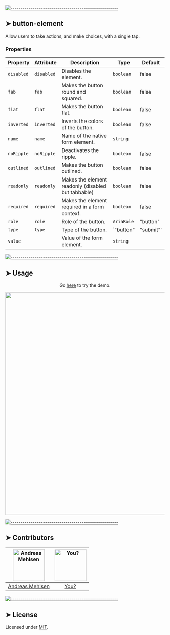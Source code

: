
[![-----------------------------------------------------](https://raw.githubusercontent.com/andreasbm/readme/master/assets/lines/colored.png)](#button-element)

## ➤ button-element

Allow users to take actions, and make choices, with a single tap.

### Properties

| Property   | Attribute  | Description                                      | Type                  | Default  |
|------------|------------|--------------------------------------------------|-----------------------|----------|
| `disabled` | `disabled` | Disables the element.                            | `boolean`             | false    |
| `fab`      | `fab`      | Makes the button round and squared.              | `boolean`             | false    |
| `flat`     | `flat`     | Makes the button flat.                           | `boolean`             | false    |
| `inverted` | `inverted` | Inverts the colors of the button.                | `boolean`             | false    |
| `name`     | `name`     | Name of the native form element.                 | `string`              |          |
| `noRipple` | `noRipple` | Deactivates the ripple.                          | `boolean`             | false    |
| `outlined` | `outlined` | Makes the button outlined.                       | `boolean`             | false    |
| `readonly` | `readonly` | Makes the element readonly (disabled but tabbable) | `boolean`             | false    |
| `required` | `required` | Makes the element required in a form context.    | `boolean`             | false    |
| `role`     | `role`     | Role of the button.                              | `AriaRole`            | "button" |
| `type`     | `type`     | Type of the button.                              | `"button" | "submit"` | "submit" |
| `value`    |            | Value of the form element.                       | `string`              |          |




[![-----------------------------------------------------](https://raw.githubusercontent.com/andreasbm/readme/master/assets/lines/colored.png)](#usage)

## ➤ Usage
<p align="center">Go <a href="https://weightless.dev/elements/button">here</a> to try the demo.</p>

<a href="https://weightless.dev/elements/button" align="center">
  <img src="https://raw.githubusercontent.com/andreasbm/elements/master/screenshots/button-element.png?token=AF-iBV1pZn7D_ITJDLgD6NVlQjtvXupXks5cgq0VwA%3D%3D" width="700" />
</a>


[![-----------------------------------------------------](https://raw.githubusercontent.com/andreasbm/readme/master/assets/lines/colored.png)](#contributors)

## ➤ Contributors
	
|[<img alt="Andreas Mehlsen" src="https://avatars1.githubusercontent.com/u/6267397?s=460&v=4" width="100">](https://twitter.com/andreasmehlsen) | [<img alt="You?" src="https://joeschmoe.io/api/v1/random" width="100">](https://github.com/andreasbm/weightless/blob/master/CONTRIBUTING.md)|
|:---: | :---:|
|[Andreas Mehlsen](https://twitter.com/andreasmehlsen) | [You?](https://github.com/andreasbm/weightless/blob/master/CONTRIBUTING.md)|

[![-----------------------------------------------------](https://raw.githubusercontent.com/andreasbm/readme/master/assets/lines/colored.png)](#license)

## ➤ License
	
Licensed under [MIT](https://opensource.org/licenses/MIT).